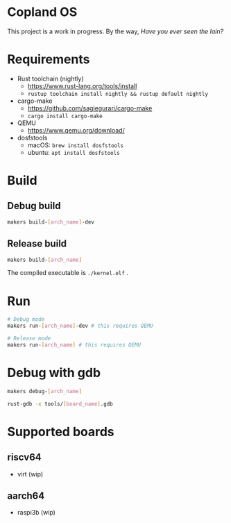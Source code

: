 # Copland OS

This project is a work in progress. By the way, *Have you ever seen the lain?*

# Requirements

- Rust toolchain (nightly)
  - https://www.rust-lang.org/tools/install
  - `rustup toolchain install nightly && rustup default nightly`
- cargo-make
  - https://github.com/sagiegurari/cargo-make
  - `cargo install cargo-make`
- QEMU
  - https://www.qemu.org/download/
- dosfstools
  - macOS: `brew install dosfstools`
  - ubuntu: `apt install dosfstools`

# Build

## Debug build

```bash
makers build-[arch_name]-dev
```

## Release build

```bash
makers build-[arch_name]
```

The compiled executable is `./kernel.elf` .

# Run

```bash
# Debug mode
makers run-[arch_name]-dev # this requires QEMU

# Release mode
makers run-[arch_name] # this requires QEMU
```

# Debug with gdb

```bash
makers debug-[arch_name]
```

```bash
rust-gdb -x tools/[board_name].gdb
```

# Supported boards

## riscv64

- virt (wip)

## aarch64

- raspi3b (wip)